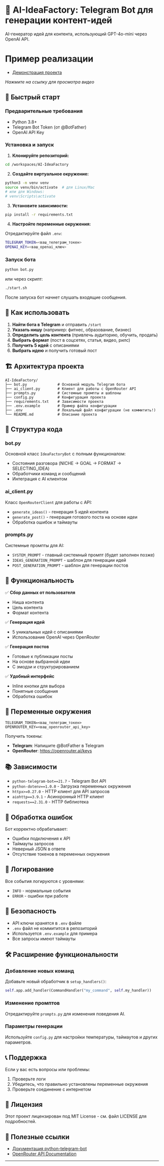 # 🎯 AI-IdeaFactory: Telegram Bot для генерации контент-идей

AI-генератор идей для контента, использующий GPT-4o-mini через OpenAI API.

# Пример реализации
- [Демонстрация проекта](https://drive.google.com/file/d/1ZzXNL54X0V8YFAgM2vAndAorCAVlQyjM/view?usp=sharing)

*Нажмите на ссылку для просмотра видео*

## 🚀 Быстрый старт

### Предварительные требования
- Python 3.8+
- Telegram Bot Token (от @BotFather)
- OpenAI API Key

### Установка и запуск

1. **Клонируйте репозиторий:**
```bash
cd /workspaces/AI-IdeaFactory
```

2. **Создайте виртуальное окружение:**
```bash
python3 -m venv venv
source venv/bin/activate  # для Linux/Mac
# или для Windows:
# venv\Scripts\activate
```

3. **Установите зависимости:**
```bash
pip install -r requirements.txt
```

4. **Настройте переменные окружения:**

Отредактируйте файл `.env`:

```bash
TELEGRAM_TOKEN=<ваш_телеграм_токен>
OPENAI_KEY=<ваш_openai_ключ>
```

### Запуск бота

```bash
python bot.py
```

или через скрипт:
```bash
./start.sh
````

После запуска бот начнет слушать входящие сообщения.

## 📖 Как использовать

1. **Найти бота в Telegram** и отправить `/start`
2. **Указать нишу** (например: фитнес, образование, бизнес)
3. **Определить цель контента** (привлечь аудиторию, обучить, продать)
4. **Выбрать формат** (пост в соцсетях, статья, видео, рилс)
5. **Получить 5 идей** с описаниями
6. **Выбрать идею** и получить готовый пост

## 🏗️ Архитектура проекта

```
AI-IdeaFactory/
├── bot.py              # Основной модуль Telegram бота
├── ai_client.py        # Клиент для работы с OpenRouter API
├── prompts.py          # Системные промпты и шаблоны
├── config.py           # Конфигурация проекта
├── requirements.txt    # Зависимости проекта
├── .env.example        # Пример файла конфигурации
├── .env                # Локальный файл конфигурации (не коммитить!)
└── README.md           # Описание проекта
```

## 🔧 Структура кода

### bot.py
Основной класс `IdeaFactoryBot` с полным функционалом:
- Состояния разговора (NICHE → GOAL → FORMAT → SELECTING_IDEA)
- Обработчики команд и сообщений
- Интеграция с AI клиентом

### ai_client.py
Класс `OpenRouterClient` для работы с API:
- `generate_ideas()` - генерация 5 идей контента
- `generate_post()` - генерация готового поста на основе идеи
- Обработка ошибок и таймауты

### prompts.py
Системные промпты для AI:
- `SYSTEM_PROMPT` - главный системный промпт (будет заполнен позже)
- `IDEAS_GENERATION_PROMPT` - шаблон для генерации идей
- `POST_GENERATION_PROMPT` - шаблон для генерации постов

## 🎯 Функциональность

✅ **Сбор данных от пользователя**
- Ниша контента
- Цель контента
- Формат контента

✅ **Генерация идей**
- 5 уникальных идей с описаниями
- Использование OpenAI через OpenRouter

✅ **Генерация постов**
- Готовые к публикации посты
- На основе выбранной идеи
- С эмодзи и структурированием

✅ **Удобный интерфейс**
- Inline кнопки для выбора
- Понятные сообщения
- Обработка ошибок

## 🔑 Переменные окружения

```env
TELEGRAM_TOKEN=<ваш_телеграм_токен>
OPENROUTER_KEY=<ваш_openrouter_api_key>
```

Получить токены:
- **Telegram**: Напишите @BotFather в Telegram
- **OpenRouter**: https://openrouter.ai/keys

## 📚 Зависимости

- `python-telegram-bot==21.7` - Telegram Bot API
- `python-dotenv==1.0.0` - Загрузка переменных окружения
- `httpx>=0.27.0` - HTTP клиент для API запросов
- `aiohttp==3.9.1` - Асинхронный HTTP клиент
- `requests==2.31.0` - HTTP библиотека

## 🚨 Обработка ошибок

Бот корректно обрабатывает:
- Ошибки подключения к API
- Таймауты запросов
- Неверный JSON в ответе
- Отсутствие токенов в переменных окружения

## 📝 Логирование

Все события логируются с уровнями:
- `INFO` - нормальные события
- `ERROR` - ошибки при работе

## 🔐 Безопасность

- API ключи хранятся в `.env` файле
- `.env` файл не коммитится в репозиторий
- Используется `.env.example` для примера
- Все запросы имеют таймауты

## 🛠️ Расширение функциональности

### Добавление новых команд
Добавьте новый обработчик в `setup_handlers()`:
```python
self.app.add_handler(CommandHandler("my_command", self.my_handler))
```

### Изменение промптов
Отредактируйте `prompts.py` для изменения поведения AI.

### Параметры генерации
Используйте `config.py` для настройки температуры, таймаутов и других параметров.

## 📞 Поддержка

Если у вас есть вопросы или проблемы:
1. Проверьте логи
2. Убедитесь, что правильно установлены переменные окружения
3. Проверьте соединение с интернетом

## 📄 Лицензия

Этот проект лицензирован под MIT License - см. файл LICENSE для подробностей.

## 🎉 Полезные ссылки

- [Документация python-telegram-bot](https://python-telegram-bot.readthedocs.io/)
- [OpenRouter API Documentation](https://openrouter.ai/api/v1)

---

